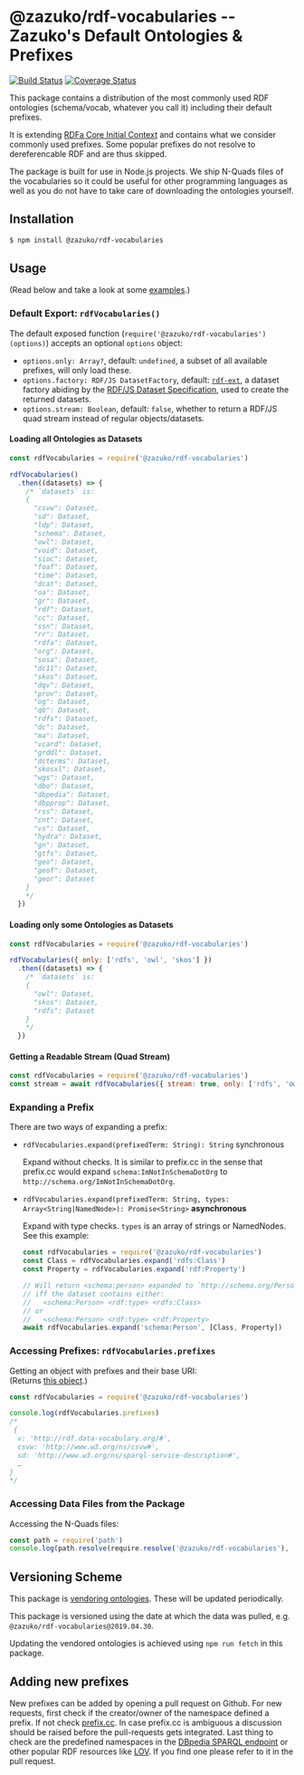 # @zazuko/rdf-vocabularies -- Zazuko's Default Ontologies & Prefixes
[![Build Status](https://travis-ci.org/zazuko/rdf-vocabularies.svg?branch=master)](https://travis-ci.org/zazuko/rdf-vocabularies) 
[![Coverage Status](https://coveralls.io/repos/github/zazuko/rdf-vocabularies/badge.svg?branch=master)](https://coveralls.io/github/zazuko/rdf-vocabularies?branch=master)

This package contains a distribution of the most commonly used RDF ontologies (schema/vocab, whatever you call it)
including their default prefixes.

It is extending [RDFa Core Initial Context](http://www.w3.org/2011/rdfa-context/rdfa-1.1) and contains what we consider
commonly used prefixes. Some popular prefixes do not resolve to dereferencable RDF and are thus skipped.

The package is built for use in Node.js projects. We ship N-Quads files of the vocabularies so it could be useful for
other programming languages as well as you do not have to take care of downloading the ontologies yourself.

## Installation

```bash
$ npm install @zazuko/rdf-vocabularies
```

## Usage

(Read below and take a look at some [examples](./examples.js).)

### Default Export: `rdfVocabularies()`

The default exposed function (`require('@zazuko/rdf-vocabularies')(options)`) accepts an optional `options` object:

* `options.only: Array?`, default: `undefined`, a subset of all available prefixes, will only load these.
* `options.factory: RDF/JS DatasetFactory`, default: [`rdf-ext`](https://github.com/rdf-ext/rdf-ext), a dataset
factory abiding by the [RDF/JS Dataset Specification](https://rdf.js.org/dataset-spec/), used to create the
returned datasets.
* `options.stream: Boolean`, default: `false`, whether to return a RDF/JS quad stream instead of regular objects/datasets.

#### Loading all Ontologies as Datasets

```js
const rdfVocabularies = require('@zazuko/rdf-vocabularies')

rdfVocabularies()
  .then((datasets) => {
    /* `datasets` is:
    {
      "csvw": Dataset,
      "sd": Dataset,
      "ldp": Dataset,
      "schema": Dataset,
      "owl": Dataset,
      "void": Dataset,
      "sioc": Dataset,
      "foaf": Dataset,
      "time": Dataset,
      "dcat": Dataset,
      "oa": Dataset,
      "gr": Dataset,
      "rdf": Dataset,
      "cc": Dataset,
      "ssn": Dataset,
      "rr": Dataset,
      "rdfa": Dataset,
      "org": Dataset,
      "sosa": Dataset,
      "dc11": Dataset,
      "skos": Dataset,
      "dqv": Dataset,
      "prov": Dataset,
      "og": Dataset,
      "qb": Dataset,
      "rdfs": Dataset,
      "dc": Dataset,
      "ma": Dataset,
      "vcard": Dataset,
      "grddl": Dataset,
      "dcterms": Dataset,
      "skosxl": Dataset,
      "wgs": Dataset,
      "dbo": Dataset,
      "dbpedia": Dataset,
      "dbpprop": Dataset,
      "rss": Dataset,
      "cnt": Dataset,
      "vs": Dataset,
      "hydra": Dataset,
      "gn": Dataset,
      "gtfs": Dataset,
      "geo": Dataset,
      "geof": Dataset,
      "geor": Dataset
    }
    */
  })
```

#### Loading only some Ontologies as Datasets

```js
const rdfVocabularies = require('@zazuko/rdf-vocabularies')

rdfVocabularies({ only: ['rdfs', 'owl', 'skos'] })
  .then((datasets) => {
    /* `datasets` is:
    {
      "owl": Dataset,
      "skos": Dataset,
      "rdfs": Dataset
    }
    */
  })
```

#### Getting a Readable Stream (Quad Stream)

```js
const rdfVocabularies = require('@zazuko/rdf-vocabularies')
const stream = await rdfVocabularies({ stream: true, only: ['rdfs', 'owl', 'skos'] })
```

### Expanding a Prefix

There are two ways of expanding a prefix:

* `rdfVocabularies.expand(prefixedTerm: String): String` synchronous

    Expand without checks. It is similar to prefix.cc in the sense that prefix.cc would expand
    `schema:ImNotInSchemaDotOrg` to `http://schema.org/ImNotInSchemaDotOrg`.

* `rdfVocabularies.expand(prefixedTerm: String, types: Array<String|NamedNode>): Promise<String>` **asynchronous**

    Expand with type checks. `types` is an array of strings or NamedNodes. See this example:
    ```js
    const rdfVocabularies = require('@zazuko/rdf-vocabularies')
    const Class = rdfVocabularies.expand('rdfs:Class')
    const Property = rdfVocabularies.expand('rdf:Property')

    // Will return <schema:person> expanded to `http://schema.org/Person`
    // iff the dataset contains either:
    //   <schema:Person> <rdf:type> <rdfs:Class>
    // or
    //   <schema:Person> <rdf:type> <rdf:Property>
    await rdfVocabularies.expand('schema:Person', [Class, Property])
    ```


### Accessing Prefixes: `rdfVocabularies.prefixes`

Getting an object with prefixes and their base URI:  
(Returns [this object](./prefixes.js).)

```js
const rdfVocabularies = require('@zazuko/rdf-vocabularies')

console.log(rdfVocabularies.prefixes)
/*
 {
  v: 'http://rdf.data-vocabulary.org/#',
  csvw: 'http://www.w3.org/ns/csvw#',
  sd: 'http://www.w3.org/ns/sparql-service-description#',
  …
}
*/
```

### Accessing Data Files from the Package

Accessing the N-Quads files:

```js
const path = require('path')
console.log(path.resolve(require.resolve('@zazuko/rdf-vocabularies'), '..', 'ontologies', 'skos.nq'))
```

## Versioning Scheme

This package is [vendoring ontologies](./ontologies/). These will be updated periodically.

This package is versioned using the date at which the data was pulled, e.g. `@zazuko/rdf-vocabularies@2019.04.30`.

Updating the vendored ontologies is achieved using `npm run fetch` in this package.

## Adding new prefixes

New prefixes can be added by opening a pull request on Github. For new requests, first check if the creator/owner
of the namespace defined a prefix. If not check [prefix.cc](http://prefix.cc/). In case prefix.cc is ambiguous a
discussion should be raised before the pull-requests gets integrated. Last thing to check are the predefined namespaces
in the [DBpedia SPARQL endpoint](http://dbpedia.org/sparql?nsdecl) or other popular RDF resources like
[LOV](https://lov.linkeddata.es/dataset/lov/vocabs). If you find one please refer to it in the pull request.
